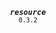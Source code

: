 <p align="center">
  <strong><em><code>resource</code></em></strong><br><small><code>0.3.2</code></small>
</p>

